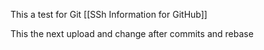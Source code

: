 This a test for Git [[SSh Information for GitHub]] 

This the next upload and change after commits and rebase

